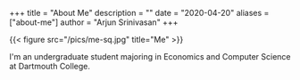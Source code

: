 +++
title = "About Me"
description = ""
date = "2020-04-20"
aliases = ["about-me"]
author = "Arjun Srinivasan"
+++

{{< figure src="/pics/me-sq.jpg" title="Me" >}}

I'm an undergraduate student majoring in Economics and Computer Science at Dartmouth College.
